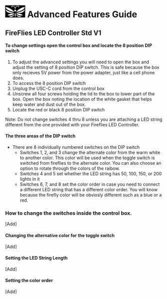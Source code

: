 # <img src="../assets/Firefly_basic_logo.png" width="64">  Advanced Features Guide
## FireFlies LED Controller Std V1
#### To change settings open the control box and locate the 8 position DIP switch
1. To adjust the advanced settings you will need to open the box and adjust the setting of 8 position DIP switch. This is safe because the box only recieves 5V power from the power adapter, just like a cell phone does.
2. To access the 8 position DIP switch
  1. Unplug the USC-C cord from the control box
  2. Unscrew all four screws holding the lid to the box to lower part of the box.  Open the box noting the location of the white gasket that helps keep water and dust out of the box.
  3. Locate the red or black 8 position DIP switch

Note: Do not change switches 4 thru 8 unless you are attaching a LED string different from the one provided with your Fireflies LED Controller.

#### The three areas of the DIP switch
* There are 8 individually numbered switches on the DIP switch
  * Switches 1, 2, and 3 change the alternate color from the warm white to another color.  This color will be used when the toggle switch is switched from fireflies to the alternate color.  You can also choose an option to rotate through the colors of the raibow.
  * Switches 4 and 5 set whether the LED string has 50, 100, 150, or 200 lights in it
  * Switches 6, 7, and 8 set the color order in case you need to connect a different LED string that has a different color order.  You will know because the firefly color will be obviosly different such as a blue or a red.

 
### How to change the switches inside the control box.
[Add]
#### Changing the alternative color for the toggle switch
[Add]
#### Setting the LED String Length
[Add]
#### Setting the color order
[Add]

